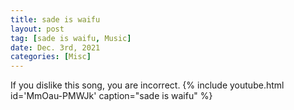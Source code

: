 ```yaml
---
title: sade is waifu
layout: post
tag: [sade is waifu, Music]
date: Dec. 3rd, 2021
categories: [Misc]
---
```


If you dislike this song, you are incorrect.
{% include youtube.html id='MmOau-PMWJk' caption="sade is waifu" %}

